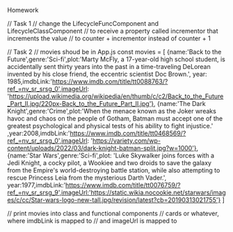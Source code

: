 Homework

// Task 1
// change the LifecycleFuncComponent and LifecycleClassComponent
// to receive a property called incrementor that increments the value
// to counter + incrementor instead of counter + 1

// Task 2
// movies shoud be in App.js
const movies = [
{name:'Back to the Future',genre:'Sci-fi',plot:'Marty McFly, a 17-year-old high school student, is accidentally sent thirty years into the past in a time-traveling DeLorean invented by his close friend, the eccentric scientist Doc Brown.',
year: 1985,imdbLink:'https://www.imdb.com/title/tt0088763/?ref_=nv_sr_srsg_0',imageUrl: 'https://upload.wikimedia.org/wikipedia/en/thumb/c/c2/Back_to_the_Future_Part_II.jpg/220px-Back_to_the_Future_Part_II.jpg'},
{name:'The Dark Knight',genre:'Crime',plot:'When the menace known as the Joker wreaks havoc and chaos on the people of Gotham, Batman must accept one of the greatest psychological and physical tests of his ability to fight injustice.'
,year:2008,imdbLink:'https://www.imdb.com/title/tt0468569/?ref_=nv_sr_srsg_0',imageUrl: 'https://variety.com/wp-content/uploads/2022/03/dark-knight-batman-split.jpg?w=1000'},
{name:'Star Wars',genre:'Sci-fi',plot: 'Luke Skywalker joins forces with a Jedi Knight, a cocky pilot, a Wookiee and two droids to save the galaxy from the Empire\'s world-destroying battle station, while also attempting to rescue Princess Leia from the mysterious Darth Vader.',
year:1977,imdbLink:'https://www.imdb.com/title/tt0076759/?ref_=nv_sr_srsg_9',imageUrl:'https://static.wikia.nocookie.net/starwars/images/c/cc/Star-wars-logo-new-tall.jpg/revision/latest?cb=20190313021755'}
]

// print movies into class and functional components
// cards or whatever, where imdbLink is mapped to <a>
// and imageUrl is mapped to <img>
